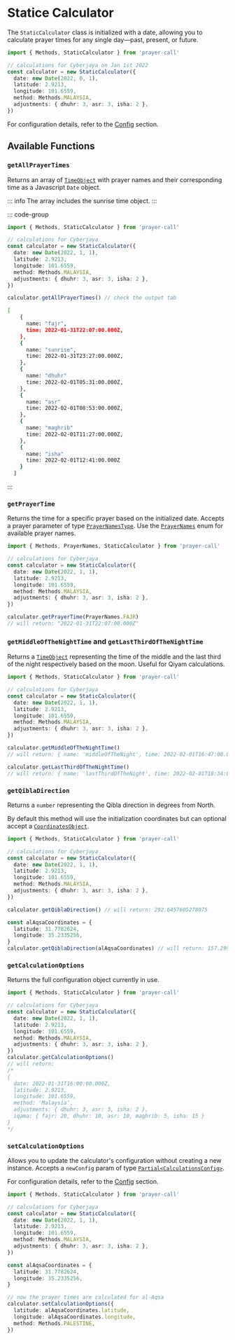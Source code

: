# Statice Calculator

The `StaticCalculator` class is initialized with a date, allowing you to calculate prayer times for any single day—past, present, or future.

```ts
import { Methods, StaticCalculator } from 'prayer-call'

// calculations for Cyberjaya on Jan 1st 2022
const calculator = new StaticCalculator({
  date: new Date(2022, 0, 1),
  latitude: 2.9213,
  longitude: 101.6559,
  method: Methods.MALAYSIA,
  adjustments: { dhuhr: 3, asr: 3, isha: 2 },
})
```

For configuration details, refer to the [Config](../config/config.md) section.

## Available Functions

### `getAllPrayerTimes`

Returns an array of [`TimeObject`](../api.md#timeobject) with prayer names and their corresponding time as a Javascript `Date` object.

::: info
The array includes the sunrise time object.
:::

::: code-group

```ts [main.ts]
import { Methods, StaticCalculator } from 'prayer-call'

// calculations for Cyberjaya
const calculator = new StaticCalculator({
  date: new Date(2022, 1, 1),
  latitude: 2.9213,
  longitude: 101.6559,
  method: Methods.MALAYSIA,
  adjustments: { dhuhr: 3, asr: 3, isha: 2 },
})

calculator.getAllPrayerTimes() // check the output tab
```

```bash [output]
[
    {
      name: "fajr",
      time: 2022-01-31T22:07:00.000Z,
    },
    {
      name: "sunrise",
      time: 2022-01-31T23:27:00.000Z,
    },
    {
      name: "dhuhr"
      time: 2022-02-01T05:31:00.000Z,
    },
    {
      name: "asr"
      time: 2022-02-01T08:53:00.000Z,
    },
    {
      name: "maghrib"
      time: 2022-02-01T11:27:00.000Z,
    },
    {
      name: "isha"
      time: 2022-02-01T12:41:00.000Z
    }
  ]

```

:::

### `getPrayerTime`

Returns the time for a specific prayer based on the initialized date. Accepts a prayer parameter of type [`PrayerNamesType`](../api.md#prayernamestype). Use the [`PrayerNames`](../api.md#prayernames) enum for available prayer names.

```ts
import { Methods, PrayerNames, StaticCalculator } from 'prayer-call'

// calculations for Cyberjaya
const calculator = new StaticCalculator({
  date: new Date(2022, 1, 1),
  latitude: 2.9213,
  longitude: 101.6559,
  method: Methods.MALAYSIA,
  adjustments: { dhuhr: 3, asr: 3, isha: 2 },
})

calculator.getPrayerTime(PrayerNames.FAJR)
// will return: "2022-01-31T22:07:00.000Z"
```

### `getMiddleOfTheNightTime` and `getLastThirdOfTheNightTime`

Returns a [`TimeObject`](../api.md#timeeventobject) representing the time of the middle and the last third of the night respectively based on the moon. Useful for Qiyam calculations.

```ts
import { Methods, StaticCalculator } from 'prayer-call'

// calculations for Cyberjaya
const calculator = new StaticCalculator({
  date: new Date(2022, 1, 1),
  latitude: 2.9213,
  longitude: 101.6559,
  method: Methods.MALAYSIA,
  adjustments: { dhuhr: 3, asr: 3, isha: 2 },
})

calculator.getMiddleOfTheNightTime()
// will return: { name: 'middleOfTheNight', time: 2022-02-01T16:47:00.000Z }

calculator.getLastThirdOfTheNightTime()
// will return: { name: 'lastThirdOfTheNight', time: 2022-02-01T18:34:00.000Z }
```

### `getQiblaDirection`

Returns a `number` representing the Qibla direction in degrees from North.

By default this method will use the initialization coordinates but can optional accept a [`CoordinatesObject`](../api.md#coordinatesobject).

```ts
import { Methods, StaticCalculator } from 'prayer-call'

// calculations for Cyberjaya
const calculator = new StaticCalculator({
  date: new Date(2022, 1, 1),
  latitude: 2.9213,
  longitude: 101.6559,
  method: Methods.MALAYSIA,
  adjustments: { dhuhr: 3, asr: 3, isha: 2 },
})

calculator.getQiblaDirection() // will return: 292.6457605278075

const alAqsaCoordinates = {
  latitude: 31.7782624,
  longitude: 35.2335256,
}
calculator.getQiblaDirection(alAqsaCoordinates) // will return: 157.29924281528764
```

### `getCalculationOptions`

Returns the full configuration object currently in use.

```ts
import { Methods, StaticCalculator } from 'prayer-call'

// calculations for Cyberjaya
const calculator = new StaticCalculator({
  date: new Date(2022, 1, 1),
  latitude: 2.9213,
  longitude: 101.6559,
  method: Methods.MALAYSIA,
  adjustments: { dhuhr: 3, asr: 3, isha: 2 },
})
calculator.getCalculationOptions()
// will return:
/* 
{
  date: 2022-01-31T16:00:00.000Z,
  latitude: 2.9213,
  longitude: 101.6559,
  method: 'Malaysia',
  adjustments: { dhuhr: 3, asr: 3, isha: 2 },
  iqama: { fajr: 20, dhuhr: 10, asr: 10, maghrib: 5, isha: 15 }
}
*/
```

### `setCalculationOptions`

Allows you to update the calculator's configuration without creating a new instance. Accepts a `newConfig` param of type [`Partial<CalculationsConfig>`](../api.md#calculationsconfig).

For configuration details, refer to the [Config](../config/config.md) section.

```ts
import { Methods, StaticCalculator } from 'prayer-call'

// calculations for Cyberjaya
const calculator = new StaticCalculator({
  date: new Date(2022, 1, 1),
  latitude: 2.9213,
  longitude: 101.6559,
  method: Methods.MALAYSIA,
  adjustments: { dhuhr: 3, asr: 3, isha: 2 },
})

const alAqsaCoordinates = {
  latitude: 31.7782624,
  longitude: 35.2335256,
}

// now the prayer times are calculated for al-Aqsa
calculator.setCalculationOptions({
  latitude: alAqsaCoordinates.latitude,
  longitude: alAqsaCoordinates.longitude,
  method: Methods.PALESTINE,
})
```
